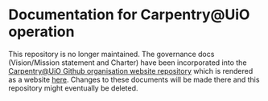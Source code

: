 # Documentation for Carpentry@UiO operation

This repository is no longer maintained. The governance docs (Vision/Mission statement and Charter) have been incorporated into the [Carpentry@UiO Github organisation website repository](https://github.com/uio-carpentry/uio-carpentry.github.io) which is rendered as a website [here](https://uio-carpentry.github.io/). Changes to these documents will be made there and this repository might eventually be deleted.
